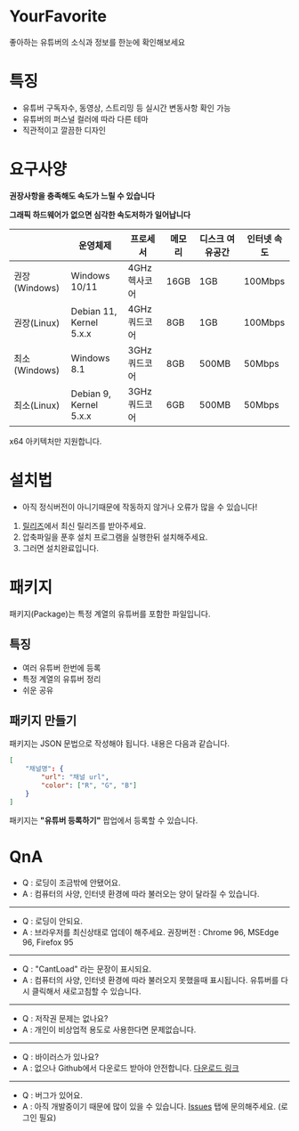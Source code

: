 # YourFavorite
좋아하는 유튜버의 소식과 정보를 한눈에 확인해보세요

# 특징
* 유튜버 구독자수, 동영상, 스트리밍 등 실시간 변동사항 확인 가능
* 유튜버의 퍼스널 컬러에 따라 다른 테마
* 직관적이고 깔끔한 디자인

# 요구사양
**권장사항을 충족해도 속도가 느릴 수 있습니다**

**그래픽 하드웨어가 없으면 심각한 속도저하가 일어납니다**

||운영체제|프로세서|메모리|디스크 여유공간|인터넷 속도|
|-|-|-|-|-|-|
|권장(Windows)|Windows 10/11|4GHz 헥사코어|16GB|1GB|100Mbps|
|권장(Linux)|Debian 11, Kernel 5.x.x|4GHz 쿼드코어|8GB|1GB|100Mbps|
|최소(Windows)|Windows 8.1|3GHz 쿼드코어|8GB|500MB|50Mbps|
|최소(Linux)|Debian 9, Kernel 5.x.x|3GHz 쿼드코어|6GB|500MB|50Mbps|

x64 아키텍처만 지원합니다.

# 설치법
- 아직 정식버전이 아니기때문에 작동하지 않거나 오류가 많을 수 있습니다!

1. [릴리즈](https://github.com/cottons-kr/YourFavorite/releases)에서 최신 릴리즈를 받아주세요.
2. 압축파일을 푼후 설치 프로그램을 실행한뒤 설치해주세요.
3. 그러면 설치완료입니다.

# 패키지
패키지(Package)는 특정 계열의 유튜버를 포함한 파일입니다.

## 특징
- 여러 유튜버 한번에 등록
- 특정 계열의 유튜버 정리
- 쉬운 공유

## 패키지 만들기
패키지는 JSON 문법으로 작성해야 됩니다. 내용은 다음과 같습니다.
```json
[
    "채널명": {
        "url": "채널 url",
        "color": ["R", "G", "B"]
    }
]
```
패키지는 **"유튜버 등록하기"** 팝업에서 등록할 수 있습니다.

# QnA
- Q : 로딩이 조금밖에 안됐어요.
- A : 컴퓨터의 사양, 인터넷 환경에 따라 불러오는 양이 달라질 수 있습니다.
-----
- Q : 로딩이 안되요.
- A : 브라우저를 최신상태로 업데이 해주세요. 권장버전 : Chrome 96, MSEdge 96, Firefox 95
-----
- Q : "CantLoad" 라는 문장이 표시되요.
- A : 컴퓨터의 사양, 인터넷 환경에 따라 불러오지 못했을때 표시됩니다. 유튜버를 다시 클릭해서 새로고침할 수 있습니다.
-----
- Q : 저작권 문제는 없나요?
- A : 개인이 비상업적 용도로 사용한다면 문제없습니다.
-----
- Q : 바이러스가 있나요?
- A : 없으나 Github에서 다운로드 받아야 안전합니다. [다운로드 링크](https://github.com/cottons-kr/YourFavorite/releases)
-----
- Q : 버그가 있어요.
- A : 아직 개발중이기 때문에 많이 있을 수 있습니다. [Issues](https://github.com/cottons-kr/YourFavorite/issues) 탭에 문의해주세요. (로그인 필요)
